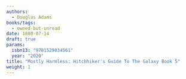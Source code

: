 ```yaml
---
authors:
  - Douglas Adams
books/tags:
  - owned-but-unread
date: 1800-07-14
draft: true
params:
  isbn13: "9781529034561"
  year: "2020"
title: "Mostly Harmless: Hitchhiker's Guide To The Galaxy Book 5"
weight: 1
---
```


<!--more-->
